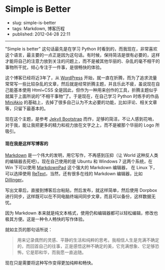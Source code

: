 # Simple is Better

- slug: simple-is-better
- tags: Markdown, 博客历程
- published: 2012-04-28 22:11

---------------------

"Simple is better" 这句话最先是在学习 Python 时看到的，而我现在，非常喜欢这个语言，最主要的一点正是因为这句话。有时候，保持简洁是很有必要的，这样才能将自己的注意力放到关注的问题上，而不是被其他华丽的、杂乱的毫不相干的事物所干扰，倾心专注于一件事，是很畅快的体验。

这个博客已经将近3年了，从 [WordPress][1] 开始，就一直在折腾，而为了追求流量常常写一些比较杂乱的文章，然后就是经常折腾主题，并且乐此不疲，虽说现在自己能基本使用 Html+CSS 全是因此，但作为一种用来创作的工具，折腾主题似乎就属于上面所说的“不相干事物”了。于是现在，在自己学习 Python 时练手的作品 [MiniAkio][2] 的基础上，去掉了很多自己认为不太必要的功能，比如评论、相关文章等，只留下最基本的。


现在这个主题，是参考 [Jekyll Bootstrap][3] 而作，足够的简洁，不让人感到花哨，对于我，能让我把更多的精力和视力放在文字之上，而不是被那个华丽的 Logo 所吸引。

#### 现在我是这样写博客的

[Markdown][4] 是一个伟大的发明，用它写作，不再感到压抑（让 World 这种反人类的编辑器去死吧）。现在自己使用的是 Ubuntu 和 Windows 7 这两个系统，在 Win 下可以使用 [MarkdownPad][5] 这个强大的 Markdown 编辑器， 在 Linux 下，可以选择使用 [ReText][6]，当然，还有很多在线的 Markdown 编辑器，比如 [Dillinger][7]。

写出文章后，直接到博客后台粘贴，然后发布，就这样简单，然后使用 Dorpbox 进行同步，这样既可以在不同电脑终端间同步文章，而且可以备份，这样数据无忧。

因为 Markdown 本来就是纯文本格式，使用仍和编辑器都可以轻松编辑，修改也极其方便。这是一种令人畅快的写作体验。

就如主页的那句话所说：

>用来记录偶然的灵感、平静的生活和纯粹的思考。我相信人生是充满不确定的，而回首自己的往事，正是感悟这种不确定的美，它充满想象、它足够恐怖，它是耶和华，而我愿一直追随。

现在只是需要将这种写作变得更加纯粹和畅快。

[1]:/hello-word-wordpress
[2]:https://github.com/SerhoLiu/MiniAkio
[3]:http://jekyllbootstrap.com/
[4]:http://daringfireball.net/projects/markdown/
[5]:http://markdownpad.com/
[6]:http://sourceforge.net/p/retext/home/ReText/
[7]:http://dillinger.io/


